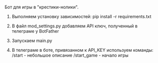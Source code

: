 Бот для игры в "крестики-нолики".

1. Выполняем установку зависимостей:
   pip install -r requirements.txt

2. В файл mod_settings.py добавляем API ключ, полученный в телеграме у BotFather

3. Запускаем main.py

4. В телеграме в боте, привязанном к API_KEY используем команды:
   /start - небольшое описание
   /start_game - начало игры